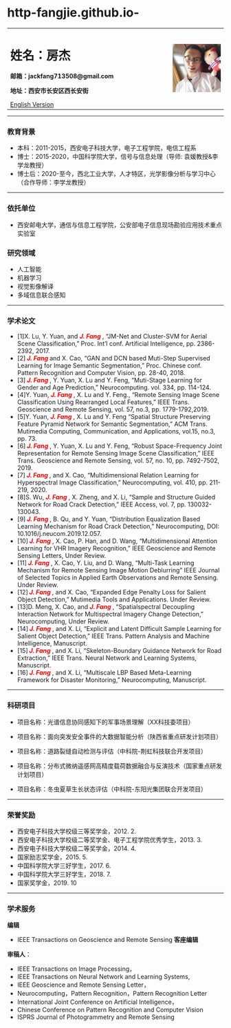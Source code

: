# http-fangjie.github.io-
<div>
<table border="0">
  <tr>
    <td width="75%">
      <h1>姓名：房杰</h1>
      <p><b>邮箱：jackfang713508@gmail.com</b></p>
      <p><b>地址：西安市长安区西长安街 </b></p>
      <a href="/index-en.md">English Version</a>
    </td>
    <td width="25%">
      <img src="JackFang.jpg" width="100%">
    </td>
  </tr>
</table>
</div>

---

### 教育背景

- 本科：2011-2015，西安电子科技大学，电子工程学院，电信工程系 
- 博士：2015-2020，中国科学院大学，信号与信息处理（导师: 袁媛教授&李学龙教授） 
- 博士后：2020-至今，西北工业大学，人才特区，光学影像分析与学习中心（合作导师：李学龙教授）

---
### 依托单位
- 西安邮电大学，通信与信息工程学院，公安部电子信息现场勘验应用技术重点实验室


### 研究领域

- 人工智能
- 机器学习
- 视觉影像解译
- 多域信息联合感知

---


### 学术论文

- [1]X. Lu, Y. Yuan, and ***<font color=red> J. Fang </font>***, “JM-Net and Cluster-SVM for Aerial Scene Classification,” Proc. Int’l conf. Artificial Intelligence, pp. 2386-2392, 2017. 
- [2]***<font color=red> J. Fang </font>*** and X. Cao, “GAN and DCN based Muti-Step Supervised Learning for Image Semantic Segmentation,” Proc. Chinese conf. Pattern Recognition and Computer Vision, pp. 28-40, 2018. 
- [3]***<font color=red> J. Fang </font>***, Y. Yuan, X. Lu and Y. Feng, “Muti-Stage Learning for Gender and Age Prediction,” Neurocomputing. vol. 334, pp. 114-124.
- [4]Y. Yuan, ***<font color=red> J. Fang </font>***, X. Lu and Y. Feng., “Remote Sensing Image Scene Classification Using Rearranged Local Features,” IEEE Trans. Geoscience and Remote Sensing, vol. 57, no.3, pp. 1779-1792,2019. 
- [5]Y. Yuan, ***<font color=red> J. Fang </font>***, X. Lu and Y. Feng “Spatial Structure Preserving Feature Pyramid Network for Semantic Segmentation,” ACM Trans. Mutimedia Computing, Communication, and Applications, vol.15, no.3, pp. 73. 
- [6]***<font color=red> J. Fang </font>***, Y. Yuan, X. Lu and Y. Feng, “Robust Space-Frequency Joint Representation for Remote Sensing Image Scene Classification,” IEEE Trans. Geoscience and Remote Sensing, vol. 57, no. 10, pp. 7492-7502, 2019. 
- [7]***<font color=red> J. Fang </font>***, and X. Cao, “Multidimensional Relation Learning for Hyperspectral Image Classification,” Neurocomputing, vol. 410, pp. 211-219, 2020. 
- [8]S. Wu, ***<font color=red> J. Fang </font>***, X. Zheng, and X. Li, “Sample and Structure Guided Network for Road Crack Detection,” IEEE Access, vol. 7, pp. 130032-130043. 
- [9]***<font color=red> J. Fang </font>***, B. Qu, and Y. Yuan, “Distribution Equalization Based Learning Mechanism for Road Crack Detection,” Neurocomputing, DOI: 10.1016/j.neucom.2019.12.057. 
- [10]***<font color=red> J. Fang </font>***, X. Cao, P. Han, and D. Wang, “Multidimensional Attention Learning for VHR Imagery Recognition,” IEEE Geoscience and Remote Sensing Letters, Under Review. 
- [11]***<font color=red> J. Fang </font>***, X. Cao, Y. Liu, and D. Wang, “Multi-Task Learning Mechanism for Remote Sensing Image Motion Deblurring” IEEE Journal of Selected Topics in Applied Earth Observations and Remote Sensing. Under Review. 
- [12]***<font color=red> J. Fang </font>***, and X. Cao, “Expanded Edge Penalty Loss for Salient Object Detection,” Mutimedia Tools and Applications. Under Review. 
- [13]D. Meng, X. Cao, and ***<font color=red> J. Fang </font>***, “Spatialspectral Decoupling Interaction Network for Multispectral Imagery Change Detection,” Neurocomputing, Under Review. 
- [14]***<font color=red> J. Fang </font>***, and X. Li, “Explicit and Latent Difficult Sample Learning for Salient Object Detection,” IEEE Trans. Pattern Analysis and Machine Intelligence, Manuscript. 
- [15]***<font color=red> J. Fang </font>***, and X. Li, “Skeleton-Boundary Guidance Network for Road Extraction,” IEEE Trans. Neural Network and Learning Systems, Manuscript. 
- [16]***<font color=red> J. Fang </font>***, and X. Li, “Multiscale LBP Based Meta-Learning Framework for Disaster Monitoring,” Neurocomputing, Manuscript.
             

---

### 科研项目
- 项目名称：光谱信息协同感知下的军事场景理解（XX科技委项目）

- 项目名称：面向突发安全事件的大数据智能分析（陕西省重点研发计划项目） 
   
- 项目名称：道路裂缝自动检测与评估（中科院-荆虹科技联合开发项目） 
    
- 项目名称：分布式微纳遥感网高精度载荷数据融合与反演技术（国家重点研发计划项目）
   
- 项目名称：冬虫夏草生长状态评估（中科院-东阳光集团联合开发项目）
   
---
### 荣誉奖励
-  西安电子科技大学校级三等奖学金，2012. 2.
-  西安电子科技大学校级二等奖学金、电子工程学院优秀学生，2013. 3. 
-  西安电子科技大学校级二等奖学金，2014. 4. 
-  国家励志奖学金，2015. 5. 
-  中国科学院大学三好学生，2017. 6. 
-  中国科学院大学三好学生，2018. 7.
-  国家奖学金，2019. 10

---

### 学术服务

**编辑** 
- IEEE Transactions on Geoscience and Remote Sensing   **客座编辑**

**审稿人**： 
- IEEE Transactions on Image Processing，
- IEEE Transactions on Neural Network and Learning Systems,
- IEEE Geoscience and Remote Sensing Letter，
- Neurocomputing，Pattern Recognition，Pattern Recognition Letter
- International Joint Conference on Artificial Intelligence，
- Chinese Conference on Pattern Recognition and Computer Vision
- ISPRS Journal of Photogrammetry and Remote Sensing

 


